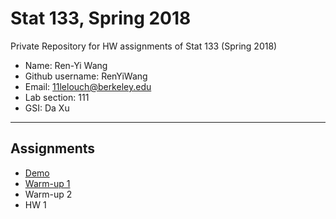 # Stat 133, Spring 2018

Private Repository for HW assignments of Stat 133 (Spring 2018)

- Name: Ren-Yi Wang
- Github username: RenYiWang
- Email: 11lelouch@berkeley.edu
- Lab section: 111
- GSI: Da Xu

-----

## Assignments

- [Demo](demo)
- [Warm-up 1](warmup1)
- Warm-up 2
- HW 1


